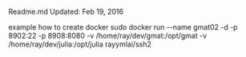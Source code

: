 Readme.md
Updated: Feb 19, 2016

example how to create docker
sudo docker run --name gmat02 -d -p 8902:22 -p 8908:8080 -v /home/ray/dev/gmat:/opt/gmat -v /home/ray/dev/julia:/opt/julia rayymlai/ssh2
